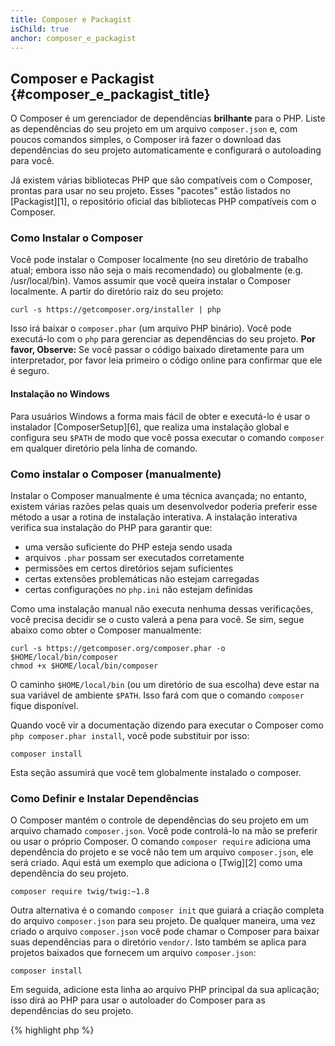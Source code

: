 ```yaml
---
title: Composer e Packagist
isChild: true
anchor: composer_e_packagist
---
```


## Composer e Packagist {#composer_e_packagist_title}

O Composer é um gerenciador de dependências **brilhante** para o PHP. Liste as dependências do seu projeto em um
arquivo `composer.json` e, com poucos comandos simples, o Composer irá fazer o download das dependências do seu
projeto automaticamente e configurará o autoloading para você.

Já existem várias bibliotecas PHP que são compatíveis com o Composer, prontas para usar no seu projeto. Esses "pacotes"
estão listados no [Packagist][1], o repositório oficial das bibliotecas PHP compatíveis com o Composer.

### Como Instalar o Composer

Você pode instalar o Composer localmente (no seu diretório de trabalho atual; embora isso não seja o mais recomendado)
ou globalmente (e.g. /usr/local/bin). Vamos assumir que você queira instalar o Composer localmente. A partir do
diretório raiz do seu projeto:

    curl -s https://getcomposer.org/installer | php

Isso irá baixar o `composer.phar` (um arquivo PHP binário). Você pode executá-lo com o `php` para gerenciar as
dependências do seu projeto. <strong>Por favor, Observe:</strong> Se você passar o código baixado diretamente para um
interpretador, por favor leia primeiro o código online para confirmar que ele é seguro.

#### Instalação no Windows
Para usuários Windows a forma mais fácil de obter e executá-lo é usar o instalador [ComposerSetup][6], que realiza uma 
instalação global e configura seu `$PATH` de modo que você possa executar o comando `composer` em qualquer diretório 
pela linha de comando. 

### Como instalar o Composer (manualmente)

Instalar o Composer manualmente é uma técnica avançada; no entanto, existem várias razões pelas quais um
desenvolvedor poderia preferir esse método a usar a rotina de instalação interativa. A instalação interativa verifica
sua instalação do PHP para garantir que:

- uma versão suficiente do PHP esteja sendo usada
- arquivos `.phar` possam ser executados corretamente
- permissões em certos diretórios sejam suficientes
- certas extensões problemáticas não estejam carregadas
- certas configurações no `php.ini` não estejam definidas

Como uma instalação manual não executa nenhuma dessas verificações, você precisa decidir se o custo valerá a pena
para você. Se sim, segue abaixo como obter o Composer manualmente:

    curl -s https://getcomposer.org/composer.phar -o $HOME/local/bin/composer
    chmod +x $HOME/local/bin/composer

O caminho `$HOME/local/bin` (ou um diretório de sua escolha) deve estar na sua variável de ambiente `$PATH`. Isso
fará com que o comando `composer` fique disponível.

Quando você vir a documentação dizendo para executar o Composer como `php composer.phar install`, você pode
substituir por isso:

    composer install

Esta seção assumirá que você tem globalmente instalado o composer.

### Como Definir e Instalar Dependências

O Composer mantém o controle de dependências do seu projeto em um arquivo chamado `composer.json`. Você pode
controlá-lo na mão se preferir ou usar o próprio Composer. O comando `composer require` adiciona uma dependência do
projeto e se você não tem um arquivo `composer.json`, ele será criado. Aqui está um exemplo que adiciona
o [Twig][2] como uma dependência do seu projeto.

    composer require twig/twig:~1.8

Outra alternativa é o comando `composer init` que guiará a criação completa do arquivo `composer.json` para
seu projeto. De qualquer maneira, uma vez criado o arquivo `composer.json` você pode chamar o Composer para baixar suas
dependências para o diretório `vendor/`. Isto também se aplica para projetos baixados que fornecem um arquivo
`composer.json`:

    composer install

Em seguida, adicione esta linha ao arquivo PHP principal da sua aplicação; isso dirá ao PHP para usar o autoloader do
Composer para as dependências do seu projeto.

{% highlight php %}
<?php
require 'vendor/autoload.php';
{% endhighlight %}

Agora você pode usar as dependências do seu projeto, e elas serão carregadas automaticamente sob demanda.

### Atualizando suas dependências

O Composer cria um arquivo chamado `composer.lock` que armazena a versão exata de cada pacote baixado quando você
executou `php composer.phar install`. Se você compartilhar seu projeto com outros desenvolvedores e o arquivo
`composer.lock` é parte da sua distribuição, quando executarem `php composer.phar install` eles receberão as mesmas
versões como você.
Para atualizar suas dependências, execute `php composer.phar update`.
Isso é muito útil quando você define as versões requiridas. Por exemplo, a versão requerida de `~1.8` significa "qualquer
versão mais recente que `1.8.0`, mas menos recente do que `2.0.x-dev`". Você também pode usar o curinga `*` como `1.8.*`.
Agora o comando `php composer.phar update` do Composer atualizará todas as suas dependências para a versão mais recente
que se encaixa às restrições definidas.

### Notificações de Atualização

Para receber notificações sobre novas versões você pode se inscrever no [VersionEye][3], um serviço web que pode
monitorar sua conta GitHub e BitBucket para arquivos `composer.json` e envia emails com as novas versões do pacote.

### Verificando suas dependências para as questões de segurança

O [Security Advisories Checker][4] é um serviço web e uma ferramenta de linha de comando, ambos examinarão seu arquivo
`composer.lock` e dirão se você precisa atualizar alguma das dependências.

* [Aprenda sobre o Composer][5]

[1]: http://packagist.org/
[2]: http://twig.sensiolabs.org
[3]: https://www.versioneye.com/
[4]: https://security.sensiolabs.org/
[5]: http://getcomposer.org/doc/00-intro.md
[6]: https://getcomposer.org/Composer-Setup.exe